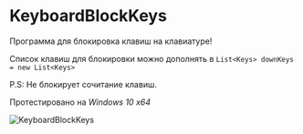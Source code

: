 # KeyboardBlockKeys

Программа для блокировка клавиш на клавиатуре! 

Список клавиш для блокировки можно дополнять в `List<Keys> downKeys = new List<Keys>`

P.S: Не блокирует сочитание клавиш.

Протестировано на *Windows 10 x64*

![KeyboardBlockKeys](https://a.radikal.ru/a29/1809/3c/ed55cdf55052.png)
